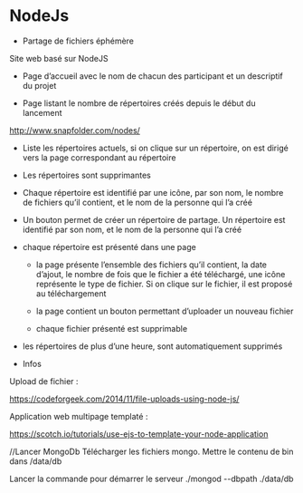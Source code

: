 # NodeJs


- Partage de fichiers éphémère

Site web basé sur NodeJS

- Page d’accueil avec le nom de chacun des participant et un descriptif du projet

- Page listant le nombre de répertoires créés depuis le début du lancement

http://www.snapfolder.com/nodes/

- Liste les répertoires actuels, si on clique sur un répertoire, on est dirigé vers la page correspondant au répertoire

- Les répertoires sont supprimantes

- Chaque répertoire est identifié par une icône, par son nom, le nombre de fichiers qu’il contient, et le nom de la personne qui l’a créé

- Un bouton permet de créer un répertoire de partage. Un répertoire est identifié par son nom, et le nom de la personne qui l’a créé

- chaque répertoire est présenté dans une page
    - la page présente l’ensemble des fichiers qu’il contient, la date d’ajout, le nombre de fois que le fichier a été téléchargé, une icône représente le type de fichier. Si on clique sur le fichier, il est proposé au téléchargement
    
     - la page contient un bouton permettant d’uploader un nouveau fichier

    - chaque fichier présenté est supprimable

- les répertoires de plus d’une heure, sont automatiquement supprimés

- Infos

Upload de fichier :

https://codeforgeek.com/2014/11/file-uploads-using-node-js/

Application web multipage templaté :

https://scotch.io/tutorials/use-ejs-to-template-your-node-application


//Lancer MongoDb
Télécharger les fichiers mongo.
Mettre le contenu de bin dans /data/db

Lancer la commande pour démarrer le serveur
./mongod --dbpath ./data/db


